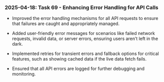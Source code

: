 ### 2025-04-18: Task 69 - Enhancing Error Handling for API Calls

* Improved the error handling mechanisms for all API requests to ensure that failures are caught and appropriately managed.

* Added user-friendly error messages for scenarios like failed network requests, invalid data, or server errors, ensuring users aren’t left in the dark.

* Implemented retries for transient errors and fallback options for critical features, such as showing cached data if the live data fetch fails.

* Ensured that all API errors are logged for further debugging and monitoring.